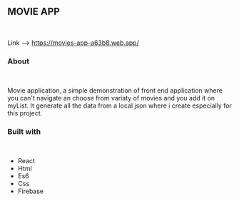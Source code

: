 <h2>MOVIE APP</h2> <br/>

Link --> https://movies-app-a63b8.web.app/

<h3>About</h3> <br/>

Movie application, a simple demonstration of front end application where you can't navigate an choose from variaty of movies and you add it on myList. It generate all the data from a local json where i create especially for this project. <br/>

<h3>Built with</h3> <br/>
<ul>
<li>React</li> 
<li>Html</li> 
<li>Es6</li>
<li>Css</li> 
<li>Firebase</li> 
</ul>
